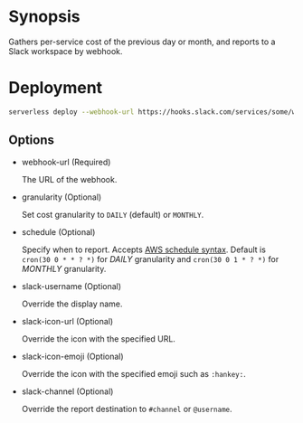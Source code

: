 # Synopsis

Gathers per-service cost of the previous day or month, and reports to a Slack workspace by webhook.

# Deployment

``` bash
serverless deploy --webhook-url https://hooks.slack.com/services/some/webhook/url
```

## Options

* webhook-url (Required)

  The URL of the webhook.

* granularity (Optional)

  Set cost granularity to `DAILY` (default) or `MONTHLY`.

* schedule (Optional)

  Specify when to report. Accepts [AWS schedule syntax](http://docs.aws.amazon.com/AmazonCloudWatch/latest/events/ScheduledEvents.html).
  Default is `cron(30 0 * * ? *)` for _DAILY_ granularity and `cron(30 0 1 * ? *)` for _MONTHLY_ granularity.

* slack-username (Optional)

  Override the display name.

* slack-icon-url (Optional)

  Override the icon with the specified URL.

* slack-icon-emoji (Optional)

  Override the icon with the specified emoji such as `:hankey:`.

* slack-channel (Optional)

  Override the report destination to `#channel` or `@username`.
